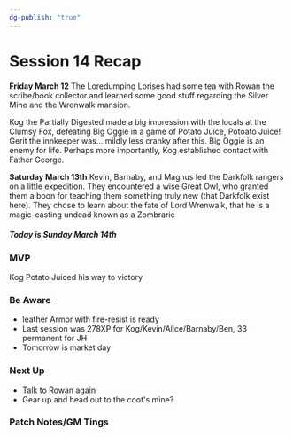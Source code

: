 ```yaml
---
dg-publish: "true"
---
```



# Session 14 Recap

**Friday March 12**
The Loredumping Lorises had some tea with Rowan the scribe/book collector and learned some good stuff regarding the Silver Mine and the Wrenwalk mansion.

Kog the Partially Digested made a big impression with the locals at the Clumsy Fox, defeating Big Oggie in a game of Potato Juice, Potoato Juice! Gerit the innkeeper was... mildly less cranky after this. Big Oggie is an enemy for life. Perhaps more importantly, Kog established contact with Father George.

**Saturday March 13th**
Kevin, Barnaby, and Magnus led the Darkfolk rangers on a little expedition. They encountered a wise Great Owl, who granted them a boon for teaching them something truly new (that Darkfolk exist here). They chose to learn about the fate of Lord Wrenwalk, that he is a magic-casting undead known as a Zombrarie

##### Today is Sunday March 14th

### MVP
Kog Potato Juiced his way to victory

### Be Aware
- leather Armor with fire-resist is ready
- Last session was 278XP for Kog/Kevin/Alice/Barnaby/Ben, 33 permanent for JH
- Tomorrow is market day

### Next Up
- Talk to Rowan again
- Gear up and head out to the coot's mine?


### Patch Notes/GM Tings





